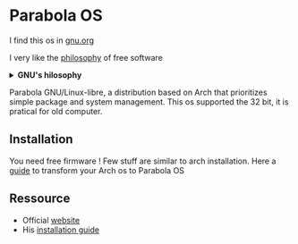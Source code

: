 # Parabola OS

I find this os in [gnu.org](https://www.gnu.org/distros/free-distros.html#for-pc)

I very like the [philosophy](https://www.gnu.org/philosophy/philosophy.html) of free software

<details>
<summary><b>GNU's hilosophy</b></summary>

Free software means that the software's users have freedom.
(The issue is not about price.) We developed the GNU operating system
so that users can have freedom in their computing.

Specifically, free software means users have the four essential freedoms:
(0) to run the program,
(1) to study and change the program in source code form,
(2) to redistribute exact copies, and
(3) to distribute modified versions.

Software differs from material objects—such as chairs, sandwiches, and gasoline—in that it can be copied and changed much more easily. These facilities are why software is useful; we believe a program's users should be free to take advantage of them, not solely its developer.

</details>


Parabola GNU/Linux-libre, a distribution based on Arch that prioritizes simple package and system management.
This os supported the 32 bit, it is pratical for old computer.


## Installation

You need free firmware !
Few stuff are similar to arch installation.
Here a [guide](arch2parabola.md) to transform your Arch os to Parabola OS


## Ressource

* Official [website](https://www.parabola.nu/)
* His [installation guide](https://wiki.parabola.nu/Installation_Guide)
